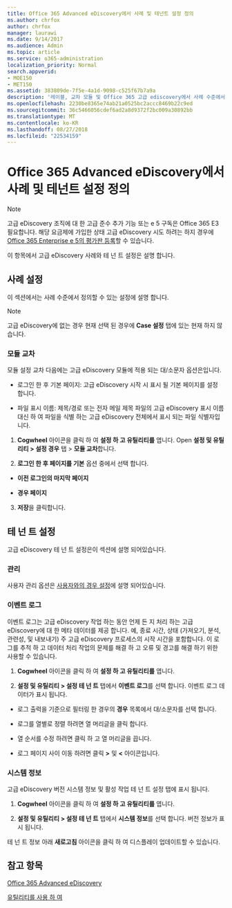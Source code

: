 ```yaml
---
title: Office 365 Advanced eDiscovery에서 사례 및 테넌트 설정 정의
ms.author: chrfox
author: chrfox
manager: laurawi
ms.date: 9/14/2017
ms.audience: Admin
ms.topic: article
ms.service: o365-administration
localization_priority: Normal
search.appverid:
- MOE150
- MET150
ms.assetid: 383809de-7f5e-4a1d-9098-c525f67b7a9a
description: '레이블, 교차 모듈 및 Office 365 고급 ediscovery에서 사례 수준에서 정의할 수 있는 테 넌 트 설정 하는 방법에 대 한 설명 합니다.  '
ms.openlocfilehash: 2230be8365e74ab21a0525bc2accc8469b22c9ed
ms.sourcegitcommit: 36c5466056cdef6ad2a8d9372f2bc009a30892bb
ms.translationtype: MT
ms.contentlocale: ko-KR
ms.lasthandoff: 08/27/2018
ms.locfileid: "22534159"
---
```

# <a name="define-case-and-tenant-settings-in-office-365-advanced-ediscovery"></a>Office 365 Advanced eDiscovery에서 사례 및 테넌트 설정 정의

> [!NOTE]
> 고급 eDiscovery 조직에 대 한 고급 준수 추가 기능 또는 e 5 구독은 Office 365 E3 필요합니다. 해당 요금제에 가입한 상태 고급 eDiscovery 시도 하려는 하지 경우에 [Office 365 Enterprise e 5의 평가판 등록](https://go.microsoft.com/fwlink/p/?LinkID=698279)할 수 있습니다. 
  
이 항목에서 고급 eDiscovery 사례와 테 넌 트 설정은 설명 합니다.
  
## <a name="case-settings"></a>사례 설정

이 섹션에서는 사례 수준에서 정의할 수 있는 설정에 설명 합니다.
  
> [!NOTE]
> 고급 eDiscovery에 없는 경우 현재 선택 된 경우에 **Case 설정** 탭에 있는 현재 하지 않습니다. 
  
### <a name="cross-module"></a>모듈 교차

모듈 설정 교차 다음에는 고급 eDiscovery 모듈에 적용 되는 대/소문자 옵션은입니다.
  
- 로그인 한 후 기본 페이지: 고급 eDiscovery 시작 시 표시 될 기본 페이지를 설정 합니다.
    
- 파일 표시 이름: 제목/경로 또는 전자 메일 제목 파일의 고급 eDiscovery 표시 이름 대신 하 여 파일을 식별 하는 고급 eDiscovery 전체에서 표시 되는 파일 식별자입니다.
    
1. **Cogwheel** 아이콘을 클릭 하 여 **설정 하 고 유틸리티를** 엽니다. Open **설정 및 유틸리티 \> 설정 경우** 탭 \> **모듈 교차**합니다. 
    
2. **로그인 한 후 페이지를 기본** 옵션 중에서 선택 합니다. 
    
  - **이전 로그인의 마지막 페이지**
    
  - **경우 페이지**
    
3. **저장**을 클릭합니다.
    
## <a name="tenant-settings"></a>테 넌 트 설정

고급 eDiscovery 테 넌 트 설정은이 섹션에 설명 되어있습니다.
  
### <a name="user-administration"></a>관리

사용자 관리 옵션은 [사용자와의 경우 설정](set-up-users-and-cases-in-advanced-ediscovery.md)에 설명 되어있습니다.
  
### <a name="event-log"></a>이벤트 로그

이벤트 로그는 고급 eDiscovery 작업 하는 동안 언제 든 지 처리 하는 고급 eDiscovery에 대 한 메타 데이터를 제공 합니다. 예, 종료 시간, 상태 (가져오기, 분석, 관련성, 및 내보내기) 주 고급 eDiscovery 프로세스의 시작 시간을 포함합니다. 이 로그를 추적 하 고 데이터 처리 작업의 문제를 해결 하 고 오류 및 경고를 해결 하기 위한 사용할 수 있습니다.
  
1. **Cogwheel** 아이콘을 클릭 하 여 **설정 하 고 유틸리티를** 엽니다. 
    
2. **설정 및 유틸리티 \> 설정 테 넌 트** 탭에서 **이벤트 로그**를 선택 합니다. 이벤트 로그 데이터가 표시 됩니다.
    
  - 로그 출력을 기준으로 필터링 한 경우의 **경우** 목록에서 대/소문자를 선택 합니다. 
    
  - 로그를 열별로 정렬 하려면 열 머리글을 클릭 합니다. 
    
  - 열 순서를 수정 하려면 클릭 하 고 열 머리글을 끕니다.
    
  - 로그 페이지 사이 이동 하려면 클릭 **\>** 및 **\<** 아이콘입니다. 
    
### <a name="system-information"></a>시스템 정보

고급 eDiscovery 버전 시스템 정보 및 활성 작업 테 넌 트 설정 탭에 표시 됩니다.
  
1. **Cogwheel** 아이콘을 클릭 하 여 **설정 하 고 유틸리티를** 엽니다. 
    
2. **설정 및 유틸리티 \> 설정 테 넌 트** 탭에서 **시스템 정보**를 선택 합니다. 버전 정보가 표시 됩니다.
    
테 넌 트 정보 아래 **새로고침** 아이콘을 클릭 하 여 디스플레이 업데이트할 수 있습니다. 
  
## <a name="see-also"></a>참고 항목

[Office 365 Advanced eDiscovery](office-365-advanced-ediscovery.md)
  
[유틸리티를 사용 하 여](use-advanced-ediscovery-utilities.md)

